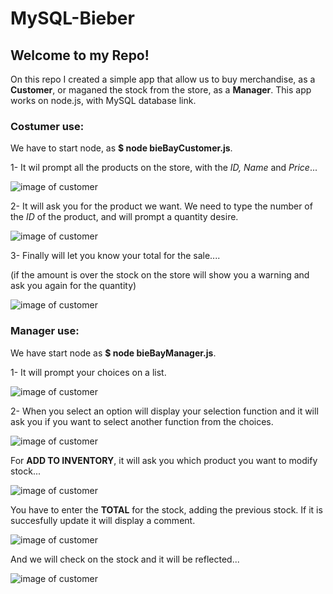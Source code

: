 # MySQL-Bieber

## Welcome to my Repo! 
On this repo I created a simple app that allow us to buy merchandise, as a **Customer**, or maganed the stock from the store, as a **Manager**.
This app works on node.js, with MySQL database link.

### Costumer use:
We have to start node, as **$ node bieBayCustomer.js**. 

1- It wil prompt all the products on the store, with the *ID, Name* and *Price*...

![image of customer](C:\Users\mario\Desktop\Costumer1.PNG)

2- It will ask you for the product we want. We need to type the number of the *ID* of the product, and will prompt a quantity desire.

![image of customer](C:\Users\mario\Desktop\Costumer2.PNG)

3- Finally will let you know your total for the sale.... 

(if the amount is over the stock on the store will show you a warning and ask you again for the quantity)

![image of customer](C:\Users\mario\Desktop\Costumer3.PNG)


### Manager use:
We have start node as **$ node bieBayManager.js**.

1- It will prompt your choices on a list.

![image of customer](C:\Users\mario\Desktop\manager1.PNG)

2- When you select an option will display your selection function and it will ask you if you want to select another function from the choices.

![image of customer](C:\Users\mario\Desktop\manager2.PNG)

For **ADD TO INVENTORY**, it will ask you which product you want to modify stock...

![image of customer](C:\Users\mario\Desktop\manager3.PNG)

You have to enter the **TOTAL** for the stock, adding the previous stock. If it is succesfully update it will display a comment.

![image of customer](C:\Users\mario\Desktop\manager4.PNG)

And we will check on the stock and it will be reflected...

![image of customer](C:\Users\mario\Desktop\manager5.PNG)








